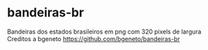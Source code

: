 # bandeiras-br
Bandeiras dos estados brasileiros em png com 320 pixels de largura
Creditos a bgeneto
https://github.com/bgeneto/bandeiras-br

